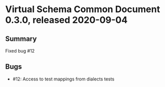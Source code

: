 # Virtual Schema Common Document 0.3.0, released 2020-09-04

## Summary

Fixed bug #12

## Bugs

* #12: Access to test mappings from dialects tests
